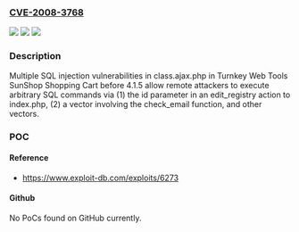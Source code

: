 ### [CVE-2008-3768](https://cve.mitre.org/cgi-bin/cvename.cgi?name=CVE-2008-3768)
![](https://img.shields.io/static/v1?label=Product&message=n%2Fa&color=blue)
![](https://img.shields.io/static/v1?label=Version&message=n%2Fa&color=blue)
![](https://img.shields.io/static/v1?label=Vulnerability&message=n%2Fa&color=brighgreen)

### Description

Multiple SQL injection vulnerabilities in class.ajax.php in Turnkey Web Tools SunShop Shopping Cart before 4.1.5 allow remote attackers to execute arbitrary SQL commands via (1) the id parameter in an edit_registry action to index.php, (2) a vector involving the check_email function, and other vectors.

### POC

#### Reference
- https://www.exploit-db.com/exploits/6273

#### Github
No PoCs found on GitHub currently.

